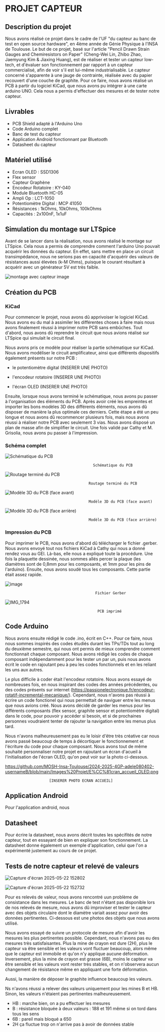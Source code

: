 # PROJET CAPTEUR

## Description du projet

Nous avons réalisé ce projet dans le cadre de l'UF "du capteur au banc de test en open source hardware", en 4ème année de Génie Physique à l'INSA de Toulouse.
Le but de ce projet, basé sur l'article "Pencil Drawn Strain Gauges and Chemiresistors on Paper" (Cheng-Wei Lin, Zhibo Zhao, Jaemyung Kim & Jiaxing Huang), est de réaliser et tester un capteur low-tech, et d'évaluer son fonctionnement par rapport à un capteur commercialisé, afin de voir s'il est lui-même industrialisable. Le capteur concerné s'apparente à une jauge de contrainte, réalisée avec du papier recouvert d'une couche de graphite.
Pour ce faire, nous avons réalisé un PCB à partir du logiciel KiCad, que nous avons pu intégrer à une carte arduino UNO. Cela nous a permis d'effectuer des mesures et de tester notre capteur.

## Livrables

- PCB Shield adapté à l'Arduino Uno
- Code Arduino complet
- Banc de test du capteur
- Application Android fonctionnant par Bluetooth
- Datasheet du capteur

## Matériel utilisé

- Ecran OLED : SSD1306
- Flex sensor
- Capteur Graphène
- Encodeur Rotatoire : KY-040
- Module Bluetooth HC-05
- Ampli Op : LCT-1050
- Potentiomètre Digital : MCP 41050
- Résistances : 1kOhms, 10kOhms, 100kOhms
- Capacités : 2x100nF, 1x1uF

## Simulation du montage sur LTSpice

Avant de se lancer dans la réalisation, nous avons réalisé le montage sur LTSpice. Cela nous a permis de comprendre comment l'arduino Uno pouvait acquérir les données du capteur. En effet, sans mettre en place un circuit transimpédance, nous ne serions pas en capacité d'acquérir des valeurs de résistances aussi élevées (k-M Ohms), puisque le courant résultant à acquérir avec un générateur 5V est très faible.

![montage avec capteur image](https://github.com/user-attachments/assets/28f1d7cc-1f73-464c-ba3b-776b41706680)


## Création du PCB
### KiCad

Pour commencer le projet, nous avons dû apprivoiser le logiciel KiCad. Nous avons eu du mal à assimiler les différentes choses à faire mais nous avons finalement réussi à imprimer notre PCB sans embûches. 
Tout d'abord, nous avons dû reprendre le circuit que nous avions réalisé sur LTSpice qui simulait le circuit final. 

Nous avons pris ce modèle pour réaliser la partie schématique sur KiCad. Nous avons modéliser le circuit amplificateur, ainsi que différents dispositifs également présents sur notre PCB : 

- le potentiomètre digital 
(INSERER UNE PHOTO)

- l'encodeur rotatoire
(INSERER UNE PHOTO)

- l'écran OLED
(INSERER UNE PHOTO)

Ensuite, lorsque nous avons terminé le schématique, nous avons pu passer à l'organisation des éléments du PCB. Après avoir créé les empreintes et importer les bons modèles 3D des différents éléments, nous avons dû disposer de manière la plus optimale ces derniers. Cette étape a été un peu longue et nous avons dû recommencer plusieurs fois, mais nous avons réussi à réaliser notre PCB avec seulement 3 vias. Nous avons disposé un plan de masse afin de simplifier le circuit. 
Une fois validé par Cathy et M. Grisolia, nous avons pu passer à l'impression.

### Schéma complet

![Schématique du PCB](https://github.com/user-attachments/assets/20b3bf86-4e35-498b-a52c-529bb1db0f77)

                                            Schématique du PCB

![Routage terminé du PCB](https://github.com/user-attachments/assets/7cc50e52-7f20-4848-a44f-224ce279f040)

                                          Routage terminé du PCB
                                          
![Modèle 3D du PCB (face avant)](https://github.com/user-attachments/assets/e4782bd4-955f-4bdd-8529-4a3dec8962ba)

                                          Modèle 3D du PCB (face avant)
                                            
![Modèle 3D du PCB (face arrière)](https://github.com/user-attachments/assets/bb23b73f-7a47-4d54-8471-7cf950edd41d)

                                          Modèle 3D du PCB (face arrière)
                                            

### Impression du PCB

Pour imprimer le PCB, nous avons d'abord dû télécharger le fichier .gerber. Nous avons envoyé tout nos fichiers KiCad à Cathy qui nous a donné rendez vous au GEI. Là-bas, elle nous a expliqué toute la procédure.
Une fois la plaquette dessinée, nous sommes allés percer la plaque (les diamètres sont de 0,8mm pour les composants, et 1mm pour les pins de l'arduino). Ensuite, nous avons soudé tous les composants. Cette partie était assez rapide.

![image](https://github.com/user-attachments/assets/4790fe7c-b90f-444d-9095-e8fe2a9e6f41)

                                             Fichier Gerber
                                             
![IMG_1794](https://github.com/user-attachments/assets/38ad4882-ad03-4d1a-b34d-351fe466d517)


                                              PCB imprimé
                                              

## Code Arduino

Nous avons ensuite rédigé le code .ino, écrit en C++.
Pour ce faire, nous nous sommes inspirés des codes étudiés durant les TPs/TDs tout au long du deuxième semestre, qui nous ont permis de mieux comprendre comment fonctionnait chaque composant.
Nous avons rédigé les codes de chaque composant indépendamment pour les tester un par un, puis nous avons écrit le code en rajoutant peu à peu les codes fonctionnels et en les reliant les uns aux autres.

Le plus difficile à coder était l'encodeur rotatoire. Nous avons essayé de nombreuses fois, en nous inspirant des codes des années précédentes, ou des codes présents sur internet (https://passionelectronique.fr/encodeur-rotatif-incremental-mecanique/).
Cependant, nous n'avons pas réussi à écrire un code fonctionel qui nous permettait de naviguer entre les menus que nous avions créé. Nous avons décidé de garder les menus pour les différents composants (flex sensor, graphite sensor et potentiomètre digital) dans le code, pour pouvoir y accéder si besoin, et si de prochaines personnes voudraient tenter de rajouter la navigation entre les menus plus tard. 

Nous n'avons malheureusement pas eu le loisir d'être très créative car nous avons passé beaucoup de temps à décortiquer le fonctionnement et l'écriture du code pour chaque composant. Nous avons tout de même souhaité personnaliser notre projet en rajoutant un écran d'acueil à l'initialisation de l'écran OLED, qu'on peut voir sur  la photo ci-dessous. 

https://github.com/MOSH-Insa-Toulouse/2024-2025-4GP-adele080402-usernameB/blob/main/Images%20Projet/E%CC%81cran_accueil_OLED.png

                        [INSERER PHOTO ECRAN ACCUEIL]


## Application Android

Pour l'application android, nous


## Datasheet

Pour écrire la datasheet, nous avons décrit toutes les spécifités de notre capteur, tout en essayant de bien en expliquer son fonctionnement. La datasheet donne également un exemple d'application, celui que l'on a expérimenté justement au cours de ce projet.


## Tests de notre capteur et relevé de valeurs


![Capture d'écran 2025-05-22 152802](https://github.com/user-attachments/assets/5ec3c751-0294-42a1-8ead-dd8882eba561)

![Capture d'écran 2025-05-22 152732](https://github.com/user-attachments/assets/c512df0d-f794-4e0d-974d-6224edc2126a)

Pour es relevés de valeur, nous avons rencontré uun problème de consistance dans les mesures.
Le banc de test n'étant pas disponible lors de nos relevés de mesure, nous avons dû improviser et tester le capteur avec des objets circulaire dont le diamètre variait assez pour avoir des données pertinentes. Ci-dessous est une photos des objets que nous avons utilisé.

Nous avons essayé de suivre un protocole de mesure afin d'avoir les mesures les plus pertinentes possible. Cependant, nous n'avons pas eu des mesures très satisfaisantes. 
Plus la mine de crayon est dure (2H), plus le capteur va être sensible et les valeurs vont fluctuer beaucoup, alors même que le capteur est immobile et qu'on n'y applique aucune déformation.
Inversement, plus la mine de crayon est grasse (6B), moins le capteur va être sensible et les valeurs vont rester très stables, et on n'observera aucun changement de résistance même en appliquant une forte déformation.

Aussi, la manière de déposer le graphite influence beaucoup les valeurs.

Ns n'avons réussi a relever des valeurs uniquement pour les mines B et HB. Sinon, les valeurs n'étaient pas pertinentes malheureusement.

- HB : marche bien, on a pu effectuer les mesures
- B : résistance bloquée à deux valeurs : 188 et 191 même si on tord dans tous les sens
- 6B : pareil mais bloqué a 650
- 2H ça fluctue trop on n'arrive pas à avoir de données stable
